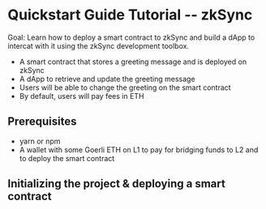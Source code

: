 # Quickstart Guide Tutorial -- zkSync

Goal: Learn how to deploy a smart contract to zkSync and build a dApp to intercat with it using the zkSync development toolbox.

- A smart contract that stores a greeting message and is deployed on zkSync
- A dApp to retrieve and update the greeting message
- Users will be able to change the greeting on the smart contract
- By default, users will pay fees in ETH

## Prerequisites

- yarn or npm
- A wallet with some Goerli ETH on L1 to pay for bridging funds to L2 and to deploy the smart contract

## Initializing the project & deploying a smart contract